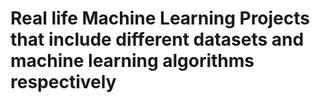 # Real life Machine Learning Projects that include different datasets and machine learning algorithms respectively 
